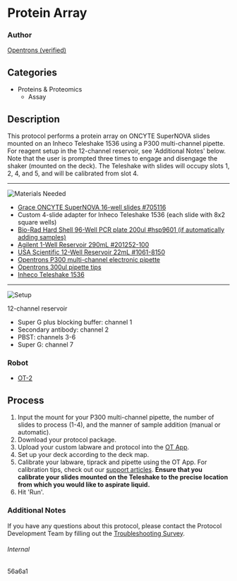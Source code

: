 # Protein Array

### Author
[Opentrons (verified)](https://opentrons.com/)

## Categories
* Proteins & Proteomics
    * Assay

## Description
This protocol performs a protein array on ONCYTE SuperNOVA slides mounted on an Inheco Teleshake 1536 using a P300 multi-channel pipette. For reagent setup in the 12-channel reservoir, see 'Additional Notes' below. Note that the user is prompted three times to engage and disengage the shaker (mounted on the deck). The Teleshake with slides will occupy slots 1, 2, 4, and 5, and will be calibrated from slot 4.

---
![Materials Needed](https://s3.amazonaws.com/opentrons-protocol-library-website/custom-README-images/001-General+Headings/materials.png)

* [Grace ONCYTE SuperNOVA 16-well slides #705116](https://gracebio.com/product/oncyte-supernova-705116/)
* Custom 4-slide adapter for Inheco Teleshake 1536 (each slide with 8x2 square wells)
* [Bio-Rad Hard Shell 96-Well PCR plate 200ul #hsp9601 (if automatically adding samples)](http://www.bio-rad.com/en-us/sku/hsp9601-hard-shell-96-well-pcr-plates-low-profile-thin-wall-skirted-white-clear?ID=hsp9601)
* [Agilent 1-Well Reservoir 290mL #201252-100](https://www.agilent.com/store/en_US/Prod-201252-100/201252-100)
* [USA Scientific 12-Well Reservoir 22mL #1061-8150](https://www.usascientific.com/12-channel-automation-reservoir.aspx)
* [Opentrons P300 multi-channel electronic pipette](https://shop.opentrons.com/collections/ot-2-pipettes/products/8-channel-electronic-pipette?variant=5984202489885)
* [Opentrons 300ul pipette tips](https://shop.opentrons.com/collections/opentrons-tips/products/opentrons-300ul-tips?variant=15954632802398)
* [Inheco Teleshake 1536](https://www.inheco.com/fileadmin/web_data/Downloads/Data-Sheets/Shaker.pdf)

---
![Setup](https://s3.amazonaws.com/opentrons-protocol-library-website/custom-README-images/001-General+Headings/Setup.png)

12-channel reservoir
* Super G plus blocking buffer: channel 1
* Secondary antibody: channel 2
* PBST: channels 3-6
* Super G: channel 7

### Robot
* [OT-2](https://opentrons.com/ot-2)

## Process
1. Input the mount for your P300 multi-channel pipette, the number of slides to process (1-4), and the manner of sample addition (manual or automatic).
2. Download your protocol package.
3. Upload your custom labware and protocol into the [OT App](https://opentrons.com/ot-app).
4. Set up your deck according to the deck map.
5. Calibrate your labware, tiprack and pipette using the OT App. For calibration tips, check out our [support articles](https://support.opentrons.com/en/collections/1559720-guide-for-getting-started-with-the-ot-2). **Ensure that you calibrate your slides mounted on the Teleshake to the precise location from which you would like to aspirate liquid.**
6. Hit 'Run'.

### Additional Notes
If you have any questions about this protocol, please contact the Protocol Development Team by filling out the [Troubleshooting Survey](https://protocol-troubleshooting.paperform.co/).

###### Internal
56a6a1
